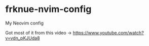 # frknue-nvim-config
My Neovim config

Got most of it from this video -> https://www.youtube.com/watch?v=vdn_pKJUda8
